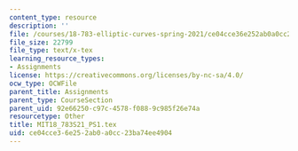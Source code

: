 ```yaml
---
content_type: resource
description: ''
file: /courses/18-783-elliptic-curves-spring-2021/ce04cce36e252ab0a0cc23ba74ee4904_MIT18_783S21_PS1.tex
file_size: 22799
file_type: text/x-tex
learning_resource_types:
- Assignments
license: https://creativecommons.org/licenses/by-nc-sa/4.0/
ocw_type: OCWFile
parent_title: Assignments
parent_type: CourseSection
parent_uid: 92e66250-c97c-4578-f088-9c985f26e74a
resourcetype: Other
title: MIT18_783S21_PS1.tex
uid: ce04cce3-6e25-2ab0-a0cc-23ba74ee4904
---
```

